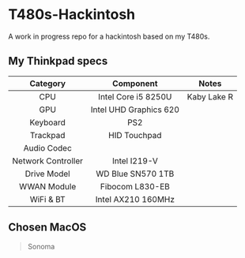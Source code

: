 # T480s-Hackintosh
A work in progress repo for a hackintosh based on my T480s.

## My Thinkpad specs
| Category | Component | Notes |
| :------: | :-------: | :---: |
| CPU | Intel Core i5 8250U | Kaby Lake R |
| GPU | Intel UHD Graphics 620 |
|Keyboard|PS2|
|Trackpad| HID Touchpad|
|Audio Codec||
|Network Controller|Intel I219-V|
|Drive Model|WD Blue SN570 1TB|
|WWAN Module|Fibocom L830-EB|
|WiFi & BT|Intel AX210 160MHz|

## Chosen MacOS
>Sonoma

## 
